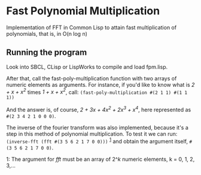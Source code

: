 # Fast Polynomial Multiplication
Implementation of FFT in Common Lisp to attain fast multiplication of polynomials, that is, in O(n log n)

## Running the program

Look into SBCL, CLisp or LispWorks to compile and load fpm.lisp.

After that, call the fast-poly-multiplication function with two arrays of numeric elements as arguments. For instance, if you'd like to know what is *2 + x + x<sup>2</sup>* times *1 + x + x<sup>2</sup>*, call:
`(fast-poly-multiplication #(2 1 1) #(1 1 1))`

And the answer is, of course, *2 + 3x + 4x<sup>2</sup> + 2x<sup>3</sup> + x<sup>4</sup>*, here represented as `#(2 3 4 2 1 0 0 0)`.

The inverse of the fourier transform was also implemented, because it's a step in this method of polynomial multiplication. To test it we can run:
`(inverse-fft (fft #(3 5 6 2 1 7 0 0)))` <sup>[1](#myfootnote1)</sup> and obtain the argument itself, `#(3 5 6 2 1 7 0 0)`.

<a name="myfootnote1">1</a>: The argument for *fft* must be an array of 2^*k* numeric elements, k = 0, 1, 2, 3,... 
